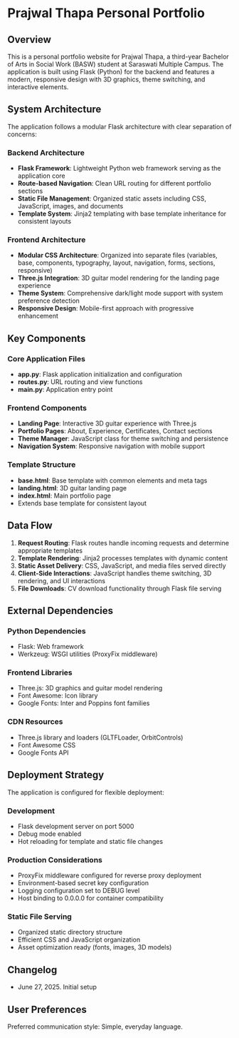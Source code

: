 # Prajwal Thapa Personal Portfolio

## Overview

This is a personal portfolio website for Prajwal Thapa, a third-year Bachelor of Arts in Social Work (BASW) student at Saraswati Multiple Campus. The application is built using Flask (Python) for the backend and features a modern, responsive design with 3D graphics, theme switching, and interactive elements.

## System Architecture

The application follows a modular Flask architecture with clear separation of concerns:

### Backend Architecture
- **Flask Framework**: Lightweight Python web framework serving as the application core
- **Route-based Navigation**: Clean URL routing for different portfolio sections
- **Static File Management**: Organized static assets including CSS, JavaScript, images, and documents
- **Template System**: Jinja2 templating with base template inheritance for consistent layouts

### Frontend Architecture
- **Modular CSS Architecture**: Organized into separate files (variables, base, components, typography, layout, navigation, forms, sections, responsive)
- **Three.js Integration**: 3D guitar model rendering for the landing page experience
- **Theme System**: Comprehensive dark/light mode support with system preference detection
- **Responsive Design**: Mobile-first approach with progressive enhancement

## Key Components

### Core Application Files
- **app.py**: Flask application initialization and configuration
- **routes.py**: URL routing and view functions
- **main.py**: Application entry point

### Frontend Components
- **Landing Page**: Interactive 3D guitar experience with Three.js
- **Portfolio Pages**: About, Experience, Certificates, Contact sections
- **Theme Manager**: JavaScript class for theme switching and persistence
- **Navigation System**: Responsive navigation with mobile support

### Template Structure
- **base.html**: Base template with common elements and meta tags
- **landing.html**: 3D guitar landing page
- **index.html**: Main portfolio page
- Extends base template for consistent layout

## Data Flow

1. **Request Routing**: Flask routes handle incoming requests and determine appropriate templates
2. **Template Rendering**: Jinja2 processes templates with dynamic content
3. **Static Asset Delivery**: CSS, JavaScript, and media files served directly
4. **Client-Side Interactions**: JavaScript handles theme switching, 3D rendering, and UI interactions
5. **File Downloads**: CV download functionality through Flask file serving

## External Dependencies

### Python Dependencies
- Flask: Web framework
- Werkzeug: WSGI utilities (ProxyFix middleware)

### Frontend Libraries
- Three.js: 3D graphics and guitar model rendering
- Font Awesome: Icon library
- Google Fonts: Inter and Poppins font families

### CDN Resources
- Three.js library and loaders (GLTFLoader, OrbitControls)
- Font Awesome CSS
- Google Fonts API

## Deployment Strategy

The application is configured for flexible deployment:

### Development
- Flask development server on port 5000
- Debug mode enabled
- Hot reloading for template and static file changes

### Production Considerations
- ProxyFix middleware configured for reverse proxy deployment
- Environment-based secret key configuration
- Logging configuration set to DEBUG level
- Host binding to 0.0.0.0 for container compatibility

### Static File Serving
- Organized static directory structure
- Efficient CSS and JavaScript organization
- Asset optimization ready (fonts, images, 3D models)

## Changelog

- June 27, 2025. Initial setup

## User Preferences

Preferred communication style: Simple, everyday language.